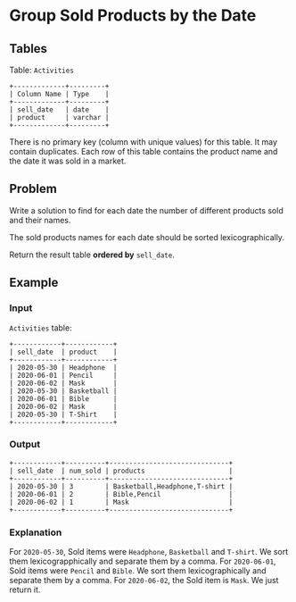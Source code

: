 # Group Sold Products by the Date

## Tables

Table: `Activities`

```
+-------------+---------+
| Column Name | Type    |
+-------------+---------+
| sell_date   | date    |
| product     | varchar |
+-------------+---------+
```

There is no primary key (column with unique values) for this table. It may
contain duplicates.
Each row of this table contains the product name and the date it was sold in a
market.

## Problem

Write a solution to find for each date the number of different products sold and
their names.

The sold products names for each date should be sorted lexicographically.

Return the result table **ordered by** `sell_date`.

## Example

### Input

`Activities` table:

```
+------------+------------+
| sell_date  | product    |
+------------+------------+
| 2020-05-30 | Headphone  |
| 2020-06-01 | Pencil     |
| 2020-06-02 | Mask       |
| 2020-05-30 | Basketball |
| 2020-06-01 | Bible      |
| 2020-06-02 | Mask       |
| 2020-05-30 | T-Shirt    |
+------------+------------+
```

### Output

```
+------------+----------+------------------------------+
| sell_date  | num_sold | products                     |
+------------+----------+------------------------------+
| 2020-05-30 | 3        | Basketball,Headphone,T-shirt |
| 2020-06-01 | 2        | Bible,Pencil                 |
| 2020-06-02 | 1        | Mask                         |
+------------+----------+------------------------------+
```

### Explanation

For `2020-05-30`, Sold items were `Headphone`, `Basketball` and `T-shirt`. We sort them
lexicograpphically and separate them by a comma.
For `2020-06-01`, Sold items were `Pencil` and `Bible`. We sort them
lexicographically and separate them by a comma.
For `2020-06-02`, the Sold item is `Mask`. We just return it.
